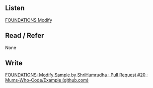 ## Listen
[FOUNDATIONS Modify](https://youtu.be/A7HNAiSRMwQ)

## Read / Refer
None

## Write
[FOUNDATIONS: Modify Sample by ShriHumrudha · Pull Request #20 · Mums-Who-Code/Example (github.com)](https://github.com/Mums-Who-Code/Example/pull/20)
